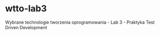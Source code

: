 # wtto-lab3
 Wybrane technologie tworzenia oprogramowania - Lab 3 - Praktyka Test Driven Development

